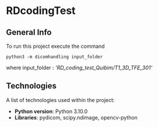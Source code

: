 # RDcodingTest

## General Info

To run this project execute the command

```
python3 -m dicomhandling input_folder
```

where input_folder : *'RD_coding_test_Quibim/T1_3D_TFE_301'*


## Technologies

A list of technologies used within the project:
* __Python version__: Python 3.10.0
* __Libraries__: pydicom, scipy.ndimage, opencv-python 
